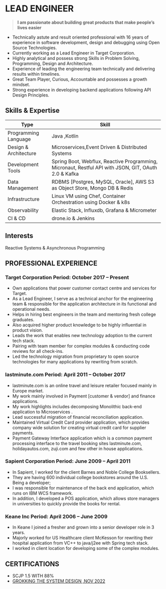# LEAD ENGINEER
> **I am passionate about building great products that make people’s lives easier** 

- Technically astute and result oriented professional with 16 years of experience in software development, design and debugging using Open Source Technologies.
- Currently working as a Lead Engineer in Target Corporation.
- Highly analytical and possess strong Skills in Problem Solving, Programming, Design and Architecture.
- Experience of leading the engineering team technically and delivering results within timelines. 
- Great Team Player, Curious, Accountable and possesses a growth mindset.
- Strong experience in developing backend applications following API Design Principles.

## Skills & Expertise
|          Type       |               Skill                                                                                |
|---------------------|----------------------------------------------------------------------------------------------------|
| Programming Language	|  Java ,Kotlin                                                                                      |
| Design & Architecture|  Microservices,Event Driven & Distributed Systems                                                  |
| Development Tools	  | Spring Boot, Webflux, Reactive Programming, Micronaut, Restful API with JSON, GIT, OAuth 2.0 & Kafka|
| Data Management 	    | RDBMS [Postgres, MySQL, Oracle], AWS S3 as Object Store, Mongo DB & Redis                           |
| Infrastructure	      | Linux VM using Chef, Container Orchestration using Docker & k8s                                     |
| Observability	      | Elastic Stack, Influxdb, Grafana & Micrometer                                                       |  
| CI & CD	            | drone.io & Jenkins                                                                                  |

## Interests
Reactive Systems & Asynchronous Programming 

## PROFESSIONAL EXPERIENCE

### Target Corporation Period:  October 2017 – Present
- Own applications that power customer contact centre and services for Target.
- As a Lead Engineer, I serve as a technical anchor for the engineering team & responsible for the application architecture in its functional and operational needs. 
- Helps in hiring best engineers in the team and mentoring fresh college graduates. 
- Also acquired higher product knowledge to be highly influential in product vision. 
- Leads the work that enables new technology adoption to the current tech stack. 
- Pairing with team member for complex modules & conducting code reviews for all check-ins.
- Led the technology migration from proprietary to open source technologies for many applications by rewriting from scratch. 

### lastminute.com Period:  April 2011 – October 2017
- lastminute.com is an online travel and leisure retailer focused mainly in Europe market. 
- My work mainly involved in Payment [customer & vendor] and finance applications. 
- My work highlights includes decomposing Monolithic back-end application to Microservices .
- Lead successful migration of financial reconciliation application. 
- Maintained Virtual Credit Card provider application, which provides company wide solution for creating virtual credit card for supplier payments. 
- Payment Gateway Interface application which is a common payment processing interface to the travel booking sites lastminute.com, holidayautos.com, zuji.com and few other in house applications.

### Sapient Corporation Period: June 2009 – April 2011
- In Sapient, I worked for the client Barnes and Noble College Booksellers. 
- They are having 600 individual college bookstores around the U.S. Being a developer; 
- I was responsible for maintenance of the back end application, which runs on IBM WCS framework. 
- In addition, I developed a POS application, which allows store managers in universities to quickly provide the books for rental. 

### Keane Inc Period: April 2006 – June 2009
- In Keane I joined a fresher and grown into a senior developer role in 3 years. 
- Majorly worked for US Healthcare client McKesson for rewriting their hospital application from VC++ to java/j2ee with Spring tech stack. 
- I worked in client location for developing some of the complex modules.

## CERTIFICATIONS
- SCJP 1.5 WITH 88%
- [GROKKING THE SYSTEM DESIGN ,NOV 2022](https://www.educative.io/verify-certificate/qVZmkG3llz0IRX7R4EnlwzFvWP1rYlLBAhK)

